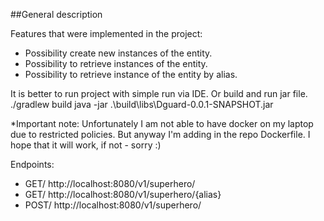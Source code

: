 ##General description

Features that were implemented in the project:
* Possibility create new instances of the entity.
* Possibility to retrieve instances of the entity.
* Possibility to retrieve instance of the entity by alias.

It is better to run project with simple run via IDE. Or build and run jar file.
./gradlew build
java -jar .\build\libs\Dguard-0.0.1-SNAPSHOT.jar

*Important note:
Unfortunately I am not able to have docker on my laptop due to restricted policies. But anyway 
I'm adding in the repo Dockerfile. I hope that it will work, if not - sorry :)


Endpoints:
* GET/ http://localhost:8080/v1/superhero/
* GET/ http://localhost:8080/v1/superhero/{alias}
* POST/ http://localhost:8080/v1/superhero/
